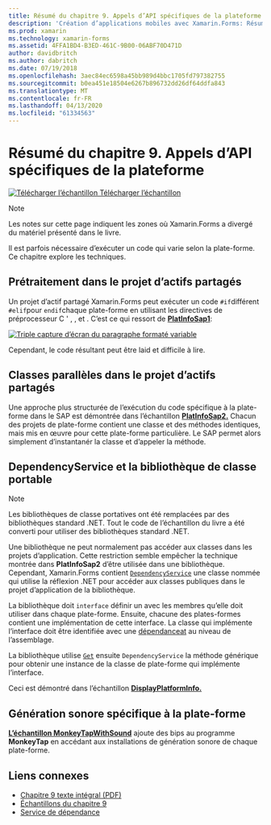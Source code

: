 ```yaml
---
title: Résumé du chapitre 9. Appels d’API spécifiques de la plateforme
description: 'Création d’applications mobiles avec Xamarin.Forms: Résumé du chapitre 9. Appels d’API spécifiques de la plateforme'
ms.prod: xamarin
ms.technology: xamarin-forms
ms.assetid: 4FFA1BD4-B3ED-461C-9B00-06ABF70D471D
author: davidbritch
ms.author: dabritch
ms.date: 07/19/2018
ms.openlocfilehash: 3aec84ec6598a45bb989d4bbc1705fd797382755
ms.sourcegitcommit: b0ea451e18504e6267b896732dd26df64ddfa843
ms.translationtype: MT
ms.contentlocale: fr-FR
ms.lasthandoff: 04/13/2020
ms.locfileid: "61334563"
---
```

# <a name="summary-of-chapter-9-platform-specific-api-calls"></a>Résumé du chapitre 9. Appels d’API spécifiques de la plateforme

[![Télécharger](~/media/shared/download.png) l’échantillon Télécharger l’échantillon](https://github.com/xamarin/xamarin-forms-book-samples/tree/master/Chapter09)

> [!NOTE] 
> Les notes sur cette page indiquent les zones où Xamarin.Forms a divergé du matériel présenté dans le livre.

Il est parfois nécessaire d’exécuter un code qui varie selon la plate-forme. Ce chapitre explore les techniques.

## <a name="preprocessing-in-the-shared-asset-project"></a>Prétraitement dans le projet d’actifs partagés

Un projet d’actif partagé Xamarin.Forms peut exécuter un code `#if`différent `#elif`pour `endif`chaque plate-forme en utilisant les directives de préprocesseur C ' , , et . C’est ce qui ressort de [**PlatInfoSap1**](https://github.com/xamarin/xamarin-forms-book-samples/tree/master/Chapter09/PlatInfoSap1):

[![Triple capture d’écran du paragraphe formaté variable](images/ch09fg01-small.png "Modèle et système d’exploitation de l’appareil")](images/ch09fg01-large.png#lightbox "Modèle et système d’exploitation de l’appareil")

Cependant, le code résultant peut être laid et difficile à lire.

## <a name="parallel-classes-in-the-shared-asset-project"></a>Classes parallèles dans le projet d’actifs partagés

Une approche plus structurée de l’exécution du code spécifique à la plate-forme dans le SAP est démontrée dans l’échantillon [**PlatInfoSap2.**](https://github.com/xamarin/xamarin-forms-book-samples/tree/master/Chapter09/PlatInfoSap2) Chacun des projets de plate-forme contient une classe et des méthodes identiques, mais mis en œuvre pour cette plate-forme particulière. Le SAP permet alors simplement d’instantanér la classe et d’appeler la méthode.

## <a name="dependencyservice-and-the-portable-class-library"></a>DependencyService et la bibliothèque de classe portable

> [!NOTE] 
> Les bibliothèques de classe portatives ont été remplacées par des bibliothèques standard .NET. Tout le code de l’échantillon du livre a été converti pour utiliser des bibliothèques standard .NET.

Une bibliothèque ne peut normalement pas accéder aux classes dans les projets d’application. Cette restriction semble empêcher la technique montrée dans **PlatInfoSap2** d’être utilisée dans une bibliothèque. Cependant, Xamarin.Forms contient [`DependencyService`](xref:Xamarin.Forms.DependencyService) une classe nommée qui utilise la réflexion .NET pour accéder aux classes publiques dans le projet d’application de la bibliothèque.

La bibliothèque doit `interface` définir un avec les membres qu’elle doit utiliser dans chaque plate-forme. Ensuite, chacune des plates-formes contient une implémentation de cette interface. La classe qui implémente l’interface doit être identifiée avec une [dépendanceat](xref:Xamarin.Forms.DependencyAttribute) au niveau de l’assemblage.

La bibliothèque utilise [`Get`](xref:Xamarin.Forms.DependencyService.Get*) ensuite `DependencyService` la méthode générique pour obtenir une instance de la classe de plate-forme qui implémente l’interface.

Ceci est démontré dans l’échantillon [**DisplayPlatformInfo.**](https://github.com/xamarin/xamarin-forms-book-samples/tree/master/Chapter09/DisplayPlatformInfo)

## <a name="platform-specific-sound-generation"></a>Génération sonore spécifique à la plate-forme

[**L’échantillon MonkeyTapWithSound**](https://github.com/xamarin/xamarin-forms-book-samples/tree/master/Chapter09/MonkeyTapWithSound) ajoute des bips au programme **MonkeyTap** en accédant aux installations de génération sonore de chaque plate-forme.

## <a name="related-links"></a>Liens connexes

- [Chapitre 9 texte intégral (PDF)](https://download.xamarin.com/developer/xamarin-forms-book/XamarinFormsBook-Ch09-Apr2016.pdf)
- [Échantillons du chapitre 9](https://github.com/xamarin/xamarin-forms-book-samples/tree/master/Chapter09)
- [Service de dépendance](~/xamarin-forms/app-fundamentals/dependency-service/index.md)
